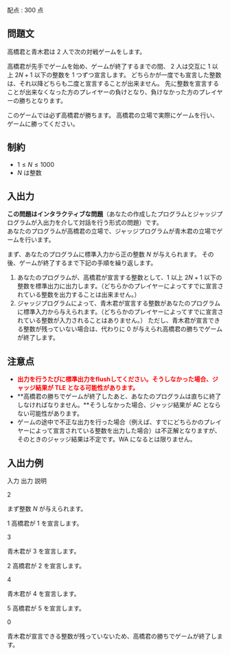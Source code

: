 配点 : $300$ 点

## 問題文

高橋君と青木君は $2$ 人で次の対戦ゲームをします。

高橋君が先手でゲームを始め、ゲームが終了するまでの間、 $2$ 人は交互に $1$ 以上 $2N+1$ 以下の整数を $1$ つずつ宣言します。
どちらかが一度でも宣言した整数は、それ以降どちらも二度と宣言することが出来ません。
先に整数を宣言することが出来なくなった方のプレイヤーの負けとなり、負けなかった方のプレイヤーの勝ちとなります。

このゲームでは必ず高橋君が勝ちます。
高橋君の立場で実際にゲームを行い、ゲームに勝ってください。

## 制約

- $1 \leq N \leq 1000$
- $N$ は整数

## 入出力

**この問題はインタラクティブな問題**（あなたの作成したプログラムとジャッジプログラムが入出力を介して対話を行う形式の問題）です。<br>
あなたのプログラムが高橋君の立場で、ジャッジプログラムが青木君の立場でゲームを行います。

まず、あなたのプログラムに標準入力から正の整数 $N$ が与えられます。
その後、ゲームが終了するまで下記の手順を繰り返します。

1. あなたのプログラムが、高橋君が宣言する整数として、$1$ 以上 $2N+1$ 以下の整数を標準出力に出力します。（どちらかのプレイヤーによってすでに宣言されている整数を出力することは出来ません。）
2. ジャッジプログラムによって、青木君が宣言する整数があなたのプログラムに標準入力から与えられます。（どちらかのプレイヤーによってすでに宣言されている整数が入力されることはありません。）
ただし、青木君が宣言できる整数が残っていない場合は、代わりに $0$ が与えられ高橋君の勝ちでゲームが終了します。

## 注意点

- <span style="color:red">**出力を行うたびに標準出力をflushしてください。そうしなかった場合、ジャッジ結果が TLE となる可能性があります。**</span>
- **高橋君の勝ちでゲームが終了したあと、あなたのプログラムは直ちに終了しなければなりません。**そうしなかった場合、ジャッジ結果が AC とならない可能性があります。
- ゲームの途中で不正な出力を行った場合（例えば、すでにどちらかのプレイヤーによって宣言されている整数を出力した場合）は不正解となりますが、そのときのジャッジ結果は不定です。WA になるとは限りません。

## 入出力例

入力
出力
説明

$2$

まず整数 $N$ が与えられます。

$1$
高橋君が $1$ を宣言します。

$3$

青木君が $3$ を宣言します。

$2$
高橋君が $2$ を宣言します。

$4$

青木君が $4$ を宣言します。

$5$
高橋君が $5$ を宣言します。

$0$

青木君が宣言できる整数が残っていないため、高橋君の勝ちでゲームが終了します。